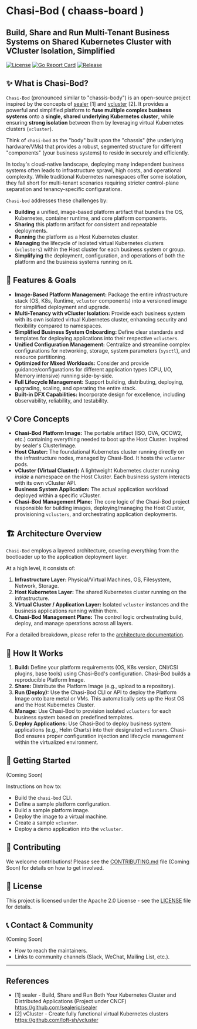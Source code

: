 # Chasi-Bod ( chaass-board )

## Build, Share and Run Multi-Tenant Business Systems on Shared Kubernetes Cluster with VCluster Isolation, Simplified

[![License](https://img.shields.io/github/license/turtacn/chasi-bod)](https://github.com/turtacn/chasi-bod/blob/main/LICENSE)
[![Go Report Card](https://goreportcard.com/badge/github.com/turtacn/chasi-bod)](https://goreportcard.com/report/github.com/turtacn/chasi-bod)
[![Release](https://img.shields.io/github/v/release/turtacn/chasi-bod)](https://github.com/turtacn/chasi-bod/releases/latest)

## ✨ What is Chasi-Bod?

`Chasi-Bod` (pronounced similar to "chassis-body") is an open-source project inspired by the concepts of [sealer](https://github.com/sealerio/sealer) [1] and [vcluster](https://github.com/loft-sh/vcluster) [2]. It provides a powerful and simplified platform to **fuse multiple complex business systems** onto a **single, shared underlying Kubernetes cluster**, while ensuring **strong isolation** between them by leveraging virtual Kubernetes clusters (`vcluster`).

Think of `chasi-bod` as the "body" built upon the "chassis" (the underlying hardware/VMs) that provides a robust, segmented structure for different "components" (your business systems) to reside in securely and efficiently.

In today's cloud-native landscape, deploying many independent business systems often leads to infrastructure sprawl, high costs, and operational complexity. While traditional Kubernetes namespaces offer some isolation, they fall short for multi-tenant scenarios requiring stricter control-plane separation and tenancy-specific configurations.

`Chasi-bod` addresses these challenges by:

* **Building** a unified, image-based platform artifact that bundles the OS, Kubernetes, container runtime, and core platform components.
* **Sharing** this platform artifact for consistent and repeatable deployments.
* **Running** the platform as a Host Kubernetes cluster.
* **Managing** the lifecycle of isolated virtual Kubernetes clusters (`vclusters`) within the Host cluster for each business system or group.
* **Simplifying** the deployment, configuration, and operations of both the platform and the business systems running on it.

## 🚀 Features & Goals

* **Image-Based Platform Management:** Package the entire infrastructure stack (OS, K8s, Runtime, `vcluster` components) into a versioned image for simplified deployment and upgrade.
* **Multi-Tenancy with vCluster Isolation:** Provide each business system with its own isolated virtual Kubernetes cluster, enhancing security and flexibility compared to namespaces.
* **Simplified Business System Onboarding:** Define clear standards and templates for deploying applications into their respective `vclusters`.
* **Unified Configuration Management:** Centralize and streamline complex configurations for networking, storage, system parameters (`sysctl`), and resource partitioning.
* **Optimized for Mixed Workloads:** Consider and provide guidance/configurations for different application types (CPU, I/O, Memory intensive) running side-by-side.
* **Full Lifecycle Management:** Support building, distributing, deploying, upgrading, scaling, and operating the entire stack.
* **Built-in DFX Capabilities:** Incorporate design for excellence, including observability, reliability, and testability.

## 💡 Core Concepts

* **Chasi-Bod Platform Image:** The portable artifact (ISO, OVA, QCOW2, etc.) containing everything needed to boot up the Host Cluster. Inspired by sealer's ClusterImage.
* **Host Cluster:** The foundational Kubernetes cluster running directly on the infrastructure nodes, managed by Chasi-Bod. It hosts the `vcluster` pods.
* **vCluster (Virtual Cluster):** A lightweight Kubernetes cluster running *inside* a namespace on the Host Cluster. Each business system interacts with its own vCluster API.
* **Business System Application:** The actual application workload deployed within a specific vCluster.
* **Chasi-Bod Management Plane:** The core logic of the Chasi-Bod project responsible for building images, deploying/managing the Host Cluster, provisioning `vclusters`, and orchestrating application deployments.

## 🏗️ Architecture Overview

`Chasi-Bod` employs a layered architecture, covering everything from the bootloader up to the application deployment layer.

At a high level, it consists of:

1.  **Infrastructure Layer:** Physical/Virtual Machines, OS, Filesystem, Network, Storage.
2.  **Host Kubernetes Layer:** The shared Kubernetes cluster running on the infrastructure.
3.  **Virtual Cluster / Application Layer:** Isolated `vcluster` instances and the business applications running within them.
4.  **Chasi-Bod Management Plane:** The control logic orchestrating build, deploy, and manage operations across all layers.

For a detailed breakdown, please refer to the [architecture documentation](docs/architecture.md).

## 🧠 How It Works

1.  **Build:** Define your platform requirements (OS, K8s version, CNI/CSI plugins, base tools) using Chasi-Bod's configuration. Chasi-Bod builds a reproducible Platform Image.
2.  **Share:** Distribute the Platform Image (e.g., upload to a repository).
3.  **Run (Deploy):** Use the Chasi-Bod CLI or API to deploy the Platform Image onto bare metal or VMs. This automatically sets up the Host OS and the Host Kubernetes Cluster.
4.  **Manage:** Use Chasi-Bod to provision isolated `vclusters` for each business system based on predefined templates.
5.  **Deploy Applications:** Use Chasi-Bod to deploy business system applications (e.g., Helm Charts) into their designated `vclusters`. Chasi-Bod ensures proper configuration injection and lifecycle management within the virtualized environment.

## 🌱 Getting Started

(Coming Soon)

Instructions on how to:

* Build the `chasi-bod` CLI.
* Define a sample platform configuration.
* Build a sample platform image.
* Deploy the image to a virtual machine.
* Create a sample `vcluster`.
* Deploy a demo application into the `vcluster`.

## 🤝 Contributing

We welcome contributions! Please see the [CONTRIBUTING.md](CONTRIBUTING.md) file (Coming Soon) for details on how to get involved.

## 📄 License

This project is licensed under the Apache 2.0 License - see the [LICENSE](LICENSE) file for details.

## 📞 Contact & Community

(Coming Soon)

* How to reach the maintainers.
* Links to community channels (Slack, WeChat, Mailing List, etc.).

---

## References

- [1] sealer - Build, Share and Run Both Your Kubernetes Cluster and Distributed Applications (Project under CNCF) https://github.com/sealerio/sealer
- [2] vCluster - Create fully functional virtual Kubernetes clusters https://github.com/loft-sh/vcluster